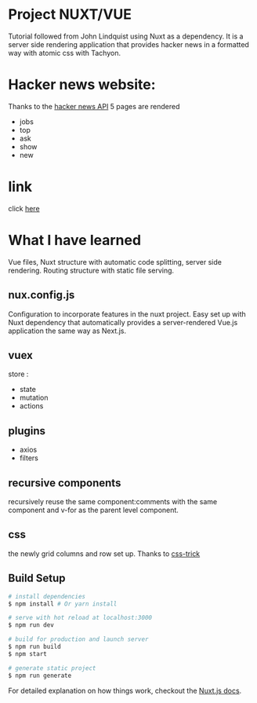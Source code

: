 # Project NUXT/VUE

Tutorial followed from John Lindquist using Nuxt as a dependency.
It is a server side rendering application that provides hacker news in a formatted way with atomic css with Tachyon.

# Hacker news website:
Thanks to the [hacker news API](https://github.com/HackerNews/API) 5 pages are rendered

- jobs
- top
- ask
- show
- new

# link

click [here]()

# What I have learned

Vue files, Nuxt structure with automatic code splitting, server side rendering. Routing structure with static file serving.

## nux.config.js

Configuration to incorporate features in the nuxt project.
Easy set up with Nuxt dependency that automatically  provides a server-rendered Vue.js application the same way as Next.js.


## vuex

store :

- state
- mutation
- actions

## plugins

- axios
- filters

## recursive components

recursively reuse the same component:comments  with the same component and v-for as the parent level component.

## css

the newly grid columns and row set up. Thanks to [css-trick](https://css-tricks.com/snippets/css/complete-guide-grid/)


## Build Setup

``` bash
# install dependencies
$ npm install # Or yarn install

# serve with hot reload at localhost:3000
$ npm run dev

# build for production and launch server
$ npm run build
$ npm start

# generate static project
$ npm run generate
```

For detailed explanation on how things work, checkout the [Nuxt.js docs](https://github.com/nuxt/nuxt.js).

